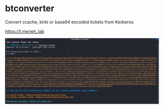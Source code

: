 # btconverter
Convert ccache, kirbi or base64 encoded tickets from Kerberos

https://t.me/wh_lab

![Main scrennshot](btconverter.png)
